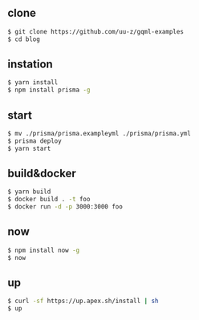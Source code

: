 ## clone

```bash
$ git clone https://github.com/uu-z/gqml-examples
$ cd blog
```

## instation

```bash
$ yarn install
$ npm install prisma -g
```

## start

```bash
$ mv ./prisma/prisma.exampleyml ./prisma/prisma.yml
$ prisma deploy
$ yarn start
```

## build&docker

```bash
$ yarn build
$ docker build . -t foo
$ docker run -d -p 3000:3000 foo
```

## now

```bash
$ npm install now -g
$ now
```

## up

```bash
$ curl -sf https://up.apex.sh/install | sh
$ up
```

